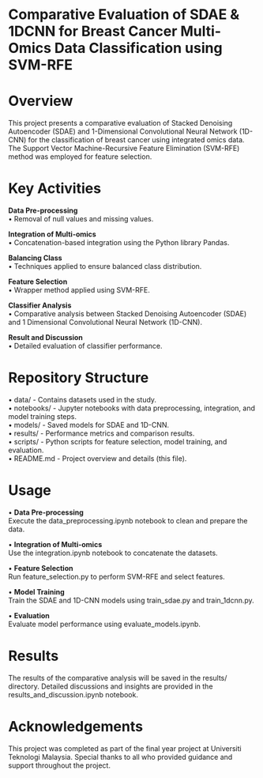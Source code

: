 # Comparative Evaluation of SDAE & 1DCNN for Breast Cancer Multi-Omics Data Classification using SVM-RFE

# Overview
This project presents a comparative evaluation of Stacked Denoising Autoencoder (SDAE) and 1-Dimensional Convolutional Neural Network (1D-CNN) for the classification of breast cancer using integrated omics data. The Support Vector Machine-Recursive Feature Elimination (SVM-RFE) method was employed for feature selection.

# Key Activities

**Data Pre-processing**   
• Removal of null values and missing values.

**Integration of Multi-omics**   
• Concatenation-based integration using the Python library Pandas.

**Balancing Class**   
• Techniques applied to ensure balanced class distribution.

**Feature Selection**   
• Wrapper method applied using SVM-RFE.

**Classifier Analysis**   
• Comparative analysis between Stacked Denoising Autoencoder (SDAE) and 1 Dimensional Convolutional Neural Network (1D-CNN).

**Result and Discussion**   
• Detailed evaluation of classifier performance.

# Repository Structure   
• data/ - Contains datasets used in the study.   
• notebooks/ - Jupyter notebooks with data preprocessing, integration, and model training steps.   
• models/ - Saved models for SDAE and 1D-CNN.   
• results/ - Performance metrics and comparison results.   
• scripts/ - Python scripts for feature selection, model training, and evaluation.   
• README.md - Project overview and details (this file).   

# Usage

• **Data Pre-processing**  
Execute the data_preprocessing.ipynb notebook to clean and prepare the data.

• **Integration of Multi-omics**   
Use the integration.ipynb notebook to concatenate the datasets.

• **Feature Selection**   
Run feature_selection.py to perform SVM-RFE and select features.

• **Model Training**   
Train the SDAE and 1D-CNN models using train_sdae.py and train_1dcnn.py.

• **Evaluation**   
Evaluate model performance using evaluate_models.ipynb.

# Results   
The results of the comparative analysis will be saved in the results/ directory. Detailed discussions and insights are provided in the results_and_discussion.ipynb notebook.

# Acknowledgements   
This project was completed as part of the final year project at Universiti Teknologi Malaysia. Special thanks to all who provided guidance and support throughout the project.
